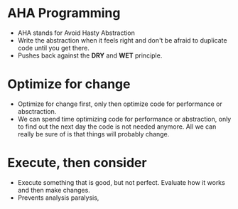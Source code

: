 # AHA Programming
- AHA stands for Avoid Hasty Abstraction
- Write the abstraction when it feels right and don't be afraid to duplicate code until you get there.
- Pushes back against the **DRY** and **WET** principle. 

# Optimize for change
- Optimize for change first, only then optimize code for performance or absctraction.
- We can spend time optimizing code for performance or abstraction, only to find out the next day the code is not needed anymore. All we can really be sure of is that things will probably change.


# Execute, then consider
- Execute something that is good, but not perfect. Evaluate how it works and then make changes.
- Prevents analysis paralysis, 

